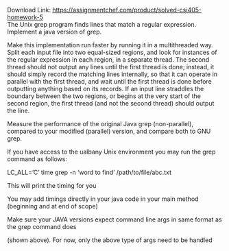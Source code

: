 Download Link: https://assignmentchef.com/product/solved-csi405-homework-5
<br>
The Unix grep program finds lines that match a regular expression. Implement a java version of grep.

Make this implementation run faster by running it in a multithreaded way. Split each input file into two equal-sized regions, and look for instances of the regular expression in each region, in a separate thread. The second thread should not output any lines until the first thread is done; instead, it should simply record the matching lines internally, so that it can operate in parallel with the first thread, and wait until the first thread is done before outputting anything based on its records. If an input line straddles the boundary between the two regions, or begins at the very start of the second region, the first thread (and not the second thread) should output the line.

Measure the performance of the original Java grep (non-parallel), compared to your modified (parallel) version, and compare both to GNU grep.

If you have access to the ualbany Unix environment you may run the grep command as follows:

LC_ALL=’C’ time grep -n ‘word to find’ /path/to/file/abc.txt

This will print the timing for you

You may add timings directly in your java code in your main method (beginning and at end of scope)

Make sure your JAVA versions expect command line args in same format as the grep command does

(shown above). For now, only the above type of args need to be handled